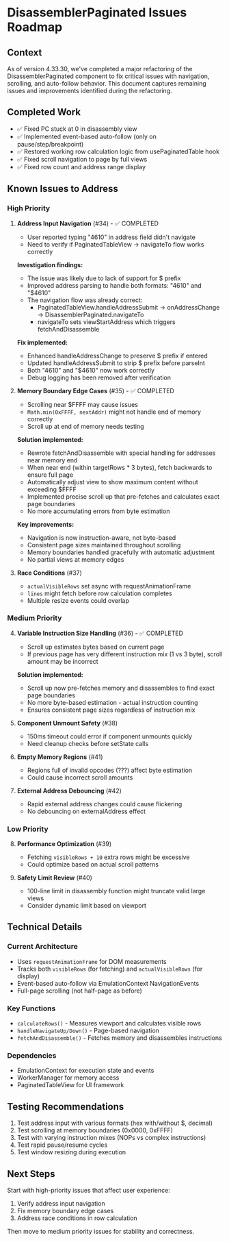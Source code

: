 # DisassemblerPaginated Issues Roadmap

## Context
As of version 4.33.30, we've completed a major refactoring of the DisassemblerPaginated component to fix critical issues with navigation, scrolling, and auto-follow behavior. This document captures remaining issues and improvements identified during the refactoring.

## Completed Work
- ✅ Fixed PC stuck at 0 in disassembly view
- ✅ Implemented event-based auto-follow (only on pause/step/breakpoint)
- ✅ Restored working row calculation logic from usePaginatedTable hook
- ✅ Fixed scroll navigation to page by full views
- ✅ Fixed row count and address range display

## Known Issues to Address

### High Priority

1. **Address Input Navigation** (#34) - ✅ COMPLETED
   - User reported typing "4610" in address field didn't navigate
   - Need to verify if PaginatedTableView → navigateTo flow works correctly
   
   **Investigation findings:**
   - The issue was likely due to lack of support for $ prefix
   - Improved address parsing to handle both formats: "4610" and "$4610"
   - The navigation flow was already correct:
     - PaginatedTableView.handleAddressSubmit → onAddressChange → DisassemblerPaginated.navigateTo
     - navigateTo sets viewStartAddress which triggers fetchAndDisassemble
   
   **Fix implemented:**
   - Enhanced handleAddressChange to preserve $ prefix if entered
   - Updated handleAddressSubmit to strip $ prefix before parseInt
   - Both "4610" and "$4610" now work correctly
   - Debug logging has been removed after verification

2. **Memory Boundary Edge Cases** (#35) - ✅ COMPLETED
   - Scrolling near $FFFF may cause issues
   - `Math.min(0xFFFF, nextAddr)` might not handle end of memory correctly
   - Scroll up at end of memory needs testing
   
   **Solution implemented:**
   - Rewrote fetchAndDisassemble with special handling for addresses near memory end
   - When near end (within targetRows * 3 bytes), fetch backwards to ensure full page
   - Automatically adjust view to show maximum content without exceeding $FFFF
   - Implemented precise scroll up that pre-fetches and calculates exact page boundaries
   - No more accumulating errors from byte estimation
   
   **Key improvements:**
   - Navigation is now instruction-aware, not byte-based
   - Consistent page sizes maintained throughout scrolling
   - Memory boundaries handled gracefully with automatic adjustment
   - No partial views at memory edges

3. **Race Conditions** (#37)
   - `actualVisibleRows` set async with requestAnimationFrame
   - `lines` might fetch before row calculation completes
   - Multiple resize events could overlap

### Medium Priority

4. **Variable Instruction Size Handling** (#36) - ✅ COMPLETED
   - Scroll up estimates bytes based on current page
   - If previous page has very different instruction mix (1 vs 3 byte), scroll amount may be incorrect
   
   **Solution implemented:**
   - Scroll up now pre-fetches memory and disassembles to find exact page boundaries
   - No more byte-based estimation - actual instruction counting
   - Ensures consistent page sizes regardless of instruction mix

5. **Component Unmount Safety** (#38)
   - 150ms timeout could error if component unmounts quickly
   - Need cleanup checks before setState calls

6. **Empty Memory Regions** (#41)
   - Regions full of invalid opcodes (???) affect byte estimation
   - Could cause incorrect scroll amounts

7. **External Address Debouncing** (#42)
   - Rapid external address changes could cause flickering
   - No debouncing on externalAddress effect

### Low Priority

8. **Performance Optimization** (#39)
   - Fetching `visibleRows + 10` extra rows might be excessive
   - Could optimize based on actual scroll patterns

9. **Safety Limit Review** (#40)
   - 100-line limit in disassembly function might truncate valid large views
   - Consider dynamic limit based on viewport

## Technical Details

### Current Architecture
- Uses `requestAnimationFrame` for DOM measurements
- Tracks both `visibleRows` (for fetching) and `actualVisibleRows` (for display)
- Event-based auto-follow via EmulationContext NavigationEvents
- Full-page scrolling (not half-page as before)

### Key Functions
- `calculateRows()` - Measures viewport and calculates visible rows
- `handleNavigateUp/Down()` - Page-based navigation
- `fetchAndDisassemble()` - Fetches memory and disassembles instructions

### Dependencies
- EmulationContext for execution state and events
- WorkerManager for memory access
- PaginatedTableView for UI framework

## Testing Recommendations

1. Test address input with various formats (hex with/without $, decimal)
2. Test scrolling at memory boundaries (0x0000, 0xFFFF)
3. Test with varying instruction mixes (NOPs vs complex instructions)
4. Test rapid pause/resume cycles
5. Test window resizing during execution

## Next Steps

Start with high-priority issues that affect user experience:
1. Verify address input navigation
2. Fix memory boundary edge cases
3. Address race conditions in row calculation

Then move to medium priority issues for stability and correctness.